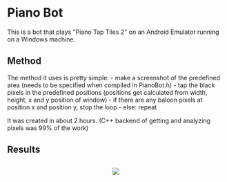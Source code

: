 <h1>Piano Bot</h1>
This is a bot that plays "Piano Tap Tiles 2" on an Android Emulator running on a Windows machine.

<h2>Method</h2>
The method it uses is pretty simple:
- make a screenshot of the predefined area (needs to be specified when compiled in PianoBot.h)
- tap the black pixels in the predefined positions (positions get calculated from width, height, x and y position of window)
- if there are any baloon pixels at position x and position y, stop the loop
- else: repeat

It was created in about 2 hours. (C++ backend of getting and analyzing pixels was 99% of the work)

<h2>Results<h2>

<p align="center">
  <img src="result/challenges.png"/>
</p>
